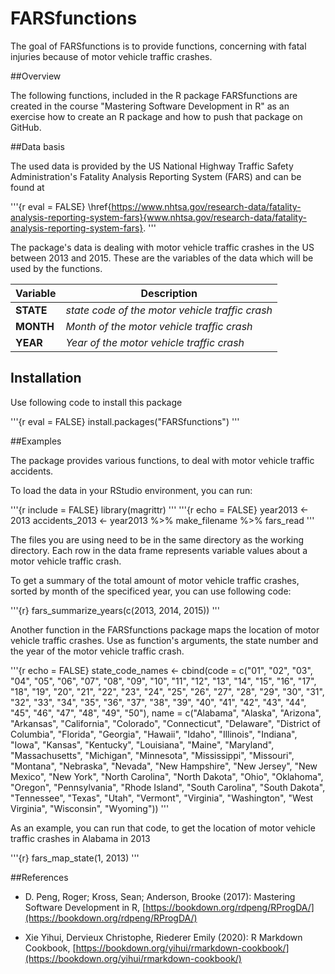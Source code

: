 
# FARSfunctions

<!-- badges: start -->
<!-- badges: end -->

The goal of FARSfunctions is to provide functions, concerning with fatal injuries
because of motor vehicle traffic crashes.

##Overview

The following functions, included in the R package FARSfunctions are created in
the course "Mastering Software Development in R" as an exercise how to create
an R package and how to push that package on GitHub.

##Data basis

The used data is provided by the US National Highway Traffic Safety Administration's
Fatality Analysis Reporting System (FARS) and can be found at

'''{r eval = FALSE}
\href{https://www.nhtsa.gov/research-data/fatality-analysis-reporting-system-fars}{www.nhtsa.gov/research-data/fatality-analysis-reporting-system-fars}.
'''

The package's data is dealing with motor vehicle traffic crashes in the US between 2013 and 2015.
These are the variables of the data which will be used by the functions.

Variable     | Description
------------ | ------------------------------------------------
**STATE**    | *state code of the motor vehicle traffic crash*
**MONTH**    | *Month of the motor vehicle traffic crash*
**YEAR**     | *Year of the motor vehicle traffic crash*


## Installation

Use following code to install this package

'''{r eval = FALSE}
install.packages("FARSfunctions")
'''


##Examples

The package provides various functions, to deal with motor vehicle traffic accidents.

To load the data in your RStudio environment, you can run:

'''{r include = FALSE}
library(magrittr)
'''
'''{r echo = FALSE}
year2013 <- 2013
accidents_2013 <- year2013 %>%
make_filename %>%
fars_read
'''

The files you are using need to be in the same directory as the working directory.
Each row in the data frame represents variable values about a motor vehicle traffic crash.

To get a summary of the total amount of motor vehicle traffic crashes, sorted by month of the specificed year, you can use following code:

'''{r}
fars_summarize_years(c(2013, 2014, 2015))
'''

Another function in the FARSfunctions package maps the location of motor vehicle traffic crashes.
Use as function's arguments, the state number and the year of the motor vehicle traffic crash.

'''{r echo = FALSE}
state_code_names <- cbind(code = c("01", "02", "03", "04", "05", "06", "07", "08", "09", "10", "11", "12", "13", "14", "15", "16", "17", "18", "19", "20", "21", "22", "23", "24", "25", "26", "27", "28", "29", "30", "31", "32", "33", "34", "35", "36", "37", "38", "39", "40", "41", "42", "43", "44", "45", "46", "47", "48", "49", "50"), name = c("Alabama", "Alaska", "Arizona", "Arkansas", "California", "Colorado", "Connecticut", "Delaware", "District of Columbia", "Florida", "Georgia", "Hawaii", "Idaho", "Illinois", "Indiana", "Iowa", "Kansas", "Kentucky", "Louisiana", "Maine", "Maryland", "Massachusetts", "Michigan", "Minnesota", "Mississippi", "Missouri", "Montana", "Nebraska", "Nevada", "New Hampshire", "New Jersey", "New Mexico", "New York", "North Carolina", "North Dakota", "Ohio", "Oklahoma", "Oregon", "Pennsylvania", "Rhode Island", "South Carolina", "South Dakota", "Tennessee", "Texas", "Utah", "Vermont", "Virginia", "Washington", "West Virginia", "Wisconsin", "Wyoming"))
'''

As an example, you can run that code, to get the location of motor vehicle traffic crashes in Alabama in 2013

'''{r}
fars_map_state(1, 2013)
'''


##References

- D. Peng, Roger; Kross, Sean; Anderson, Brooke (2017): Mastering Software Development in R, [https://bookdown.org/rdpeng/RProgDA/](https://bookdown.org/rdpeng/RProgDA/)

- Xie Yihui, Dervieux Christophe, Riederer Emily (2020): R Markdown Cookbook, [https://bookdown.org/yihui/rmarkdown-cookbook/](https://bookdown.org/yihui/rmarkdown-cookbook/)
